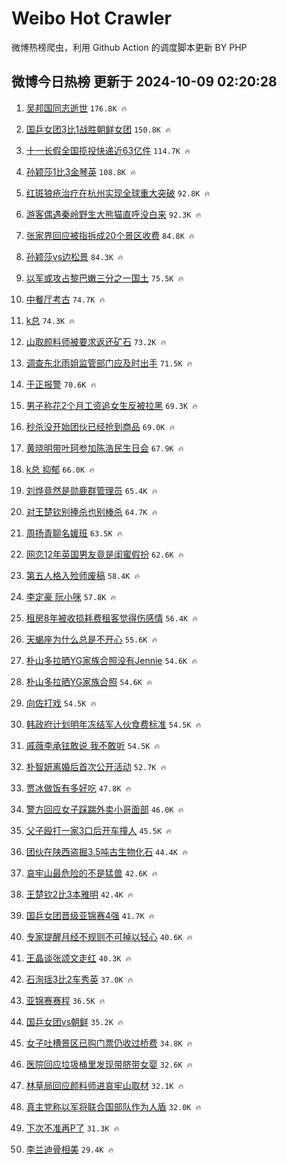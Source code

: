 # Weibo Hot Crawler 



微博热榜爬虫，利用 Github Action 的调度脚本更新 BY PHP 


## 微博今日热榜 更新于 2024-10-09 02:20:28 
1. [吴邦国同志逝世](https://s.weibo.com/weibo?q=%23%E5%90%B4%E9%82%A6%E5%9B%BD%E5%90%8C%E5%BF%97%E9%80%9D%E4%B8%96%23&t=31&band_rank=1&Refer=top) `176.8K 🔥` 

1. [国乒女团3比1战胜朝鲜女团](https://s.weibo.com/weibo?q=%23%E5%9B%BD%E4%B9%92%E5%A5%B3%E5%9B%A23%E6%AF%941%E6%88%98%E8%83%9C%E6%9C%9D%E9%B2%9C%E5%A5%B3%E5%9B%A2%23&t=31&band_rank=2&Refer=top) `150.8K 🔥` 

1. [十一长假全国揽投快递近63亿件](https://s.weibo.com/weibo?q=%23%E5%8D%81%E4%B8%80%E9%95%BF%E5%81%87%E5%85%A8%E5%9B%BD%E6%8F%BD%E6%8A%95%E5%BF%AB%E9%80%92%E8%BF%9163%E4%BA%BF%E4%BB%B6%23&t=31&band_rank=3&Refer=top) `114.7K 🔥` 

1. [孙颖莎1比3金琴英](https://s.weibo.com/weibo?q=%23%E5%AD%99%E9%A2%96%E8%8E%8E1%E6%AF%943%E9%87%91%E7%90%B4%E8%8B%B1%23&t=31&band_rank=4&Refer=top) `108.8K 🔥` 

1. [红斑狼疮治疗在杭州实现全球重大突破](https://s.weibo.com/weibo?q=%23%E7%BA%A2%E6%96%91%E7%8B%BC%E7%96%AE%E6%B2%BB%E7%96%97%E5%9C%A8%E6%9D%AD%E5%B7%9E%E5%AE%9E%E7%8E%B0%E5%85%A8%E7%90%83%E9%87%8D%E5%A4%A7%E7%AA%81%E7%A0%B4%23&t=31&band_rank=5&Refer=top) `92.8K 🔥` 

1. [游客偶遇秦岭野生大熊猫直呼没白来](https://s.weibo.com/weibo?q=%23%E6%B8%B8%E5%AE%A2%E5%81%B6%E9%81%87%E7%A7%A6%E5%B2%AD%E9%87%8E%E7%94%9F%E5%A4%A7%E7%86%8A%E7%8C%AB%E7%9B%B4%E5%91%BC%E6%B2%A1%E7%99%BD%E6%9D%A5%23&t=31&band_rank=6&Refer=top) `92.3K 🔥` 

1. [张家界回应被指拆成20个景区收费](https://s.weibo.com/weibo?q=%23%E5%BC%A0%E5%AE%B6%E7%95%8C%E5%9B%9E%E5%BA%94%E8%A2%AB%E6%8C%87%E6%8B%86%E6%88%9020%E4%B8%AA%E6%99%AF%E5%8C%BA%E6%94%B6%E8%B4%B9%23&t=31&band_rank=7&Refer=top) `84.8K 🔥` 

1. [孙颖莎vs边松景](https://s.weibo.com/weibo?q=%23%E5%AD%99%E9%A2%96%E8%8E%8Evs%E8%BE%B9%E6%9D%BE%E6%99%AF%23&t=31&band_rank=8&Refer=top) `84.3K 🔥` 

1. [以军或攻占黎巴嫩三分之一国土](https://s.weibo.com/weibo?q=%23%E4%BB%A5%E5%86%9B%E6%88%96%E6%94%BB%E5%8D%A0%E9%BB%8E%E5%B7%B4%E5%AB%A9%E4%B8%89%E5%88%86%E4%B9%8B%E4%B8%80%E5%9B%BD%E5%9C%9F%23&t=31&band_rank=9&Refer=top) `75.5K 🔥` 

1. [中餐厅考古](https://s.weibo.com/weibo?q=%E4%B8%AD%E9%A4%90%E5%8E%85%E8%80%83%E5%8F%A4&t=31&band_rank=10&Refer=top) `74.7K 🔥` 

1. [k总](https://s.weibo.com/weibo?q=k%E6%80%BB&t=31&band_rank=11&Refer=top) `74.3K 🔥` 

1. [山取颜料师被要求返还矿石](https://s.weibo.com/weibo?q=%23%E5%B1%B1%E5%8F%96%E9%A2%9C%E6%96%99%E5%B8%88%E8%A2%AB%E8%A6%81%E6%B1%82%E8%BF%94%E8%BF%98%E7%9F%BF%E7%9F%B3%23&t=31&band_rank=12&Refer=top) `73.2K 🔥` 

1. [调查东北雨姐监管部门应及时出手](https://s.weibo.com/weibo?q=%23%E8%B0%83%E6%9F%A5%E4%B8%9C%E5%8C%97%E9%9B%A8%E5%A7%90%E7%9B%91%E7%AE%A1%E9%83%A8%E9%97%A8%E5%BA%94%E5%8F%8A%E6%97%B6%E5%87%BA%E6%89%8B%23&t=31&band_rank=13&Refer=top) `71.5K 🔥` 

1. [于正报警](https://s.weibo.com/weibo?q=%23%E4%BA%8E%E6%AD%A3%E6%8A%A5%E8%AD%A6%23&t=31&band_rank=14&Refer=top) `70.6K 🔥` 

1. [男子称花2个月工资追女生反被拉黑](https://s.weibo.com/weibo?q=%23%E7%94%B7%E5%AD%90%E7%A7%B0%E8%8A%B12%E4%B8%AA%E6%9C%88%E5%B7%A5%E8%B5%84%E8%BF%BD%E5%A5%B3%E7%94%9F%E5%8F%8D%E8%A2%AB%E6%8B%89%E9%BB%91%23&t=31&band_rank=15&Refer=top) `69.3K 🔥` 

1. [秒杀没开始团伙已经抢到商品](https://s.weibo.com/weibo?q=%23%E7%A7%92%E6%9D%80%E6%B2%A1%E5%BC%80%E5%A7%8B%E5%9B%A2%E4%BC%99%E5%B7%B2%E7%BB%8F%E6%8A%A2%E5%88%B0%E5%95%86%E5%93%81%23&t=31&band_rank=16&Refer=top) `69.0K 🔥` 

1. [黄晓明带叶珂参加陈浩民生日会](https://s.weibo.com/weibo?q=%23%E9%BB%84%E6%99%93%E6%98%8E%E5%B8%A6%E5%8F%B6%E7%8F%82%E5%8F%82%E5%8A%A0%E9%99%88%E6%B5%A9%E6%B0%91%E7%94%9F%E6%97%A5%E4%BC%9A%23&t=31&band_rank=17&Refer=top) `67.9K 🔥` 

1. [k总 抑郁](https://s.weibo.com/weibo?q=k%E6%80%BB%20%E6%8A%91%E9%83%81&t=31&band_rank=18&Refer=top) `66.0K 🔥` 

1. [刘烨竟然是勋鹿群管理员](https://s.weibo.com/weibo?q=%E5%88%98%E7%83%A8%E7%AB%9F%E7%84%B6%E6%98%AF%E5%8B%8B%E9%B9%BF%E7%BE%A4%E7%AE%A1%E7%90%86%E5%91%98&t=31&band_rank=19&Refer=top) `65.4K 🔥` 

1. [对王楚钦别捧杀也别棒杀](https://s.weibo.com/weibo?q=%23%E5%AF%B9%E7%8E%8B%E6%A5%9A%E9%92%A6%E5%88%AB%E6%8D%A7%E6%9D%80%E4%B9%9F%E5%88%AB%E6%A3%92%E6%9D%80%23&t=31&band_rank=20&Refer=top) `64.7K 🔥` 

1. [周扬青聊名媛班](https://s.weibo.com/weibo?q=%23%E5%91%A8%E6%89%AC%E9%9D%92%E8%81%8A%E5%90%8D%E5%AA%9B%E7%8F%AD%23&t=31&band_rank=21&Refer=top) `63.5K 🔥` 

1. [网恋12年英国男友竟是闺蜜假扮](https://s.weibo.com/weibo?q=%23%E7%BD%91%E6%81%8B12%E5%B9%B4%E8%8B%B1%E5%9B%BD%E7%94%B7%E5%8F%8B%E7%AB%9F%E6%98%AF%E9%97%BA%E8%9C%9C%E5%81%87%E6%89%AE%23&t=31&band_rank=22&Refer=top) `62.6K 🔥` 

1. [第五人格入殓师废稿](https://s.weibo.com/weibo?q=%E7%AC%AC%E4%BA%94%E4%BA%BA%E6%A0%BC%E5%85%A5%E6%AE%93%E5%B8%88%E5%BA%9F%E7%A8%BF&t=31&band_rank=23&Refer=top) `58.4K 🔥` 

1. [李定豪 阮小咪](https://s.weibo.com/weibo?q=%E6%9D%8E%E5%AE%9A%E8%B1%AA%20%E9%98%AE%E5%B0%8F%E5%92%AA&t=31&band_rank=24&Refer=top) `57.8K 🔥` 

1. [租房8年被收损耗费租客觉得伤感情](https://s.weibo.com/weibo?q=%23%E7%A7%9F%E6%88%BF8%E5%B9%B4%E8%A2%AB%E6%94%B6%E6%8D%9F%E8%80%97%E8%B4%B9%E7%A7%9F%E5%AE%A2%E8%A7%89%E5%BE%97%E4%BC%A4%E6%84%9F%E6%83%85%23&t=31&band_rank=25&Refer=top) `56.4K 🔥` 

1. [天蝎座为什么总是不开心](https://s.weibo.com/weibo?q=%23%E5%A4%A9%E8%9D%8E%E5%BA%A7%E4%B8%BA%E4%BB%80%E4%B9%88%E6%80%BB%E6%98%AF%E4%B8%8D%E5%BC%80%E5%BF%83%23&t=31&band_rank=26&Refer=top) `55.6K 🔥` 

1. [朴山多拉晒YG家族合照没有Jennie](https://s.weibo.com/weibo?q=%23%E6%9C%B4%E5%B1%B1%E5%A4%9A%E6%8B%89%E6%99%92YG%E5%AE%B6%E6%97%8F%E5%90%88%E7%85%A7%E6%B2%A1%E6%9C%89Jennie%23&t=31&band_rank=27&Refer=top) `54.6K 🔥` 

1. [朴山多拉晒YG家族合照](https://s.weibo.com/weibo?q=%23%E6%9C%B4%E5%B1%B1%E5%A4%9A%E6%8B%89%E6%99%92YG%E5%AE%B6%E6%97%8F%E5%90%88%E7%85%A7%23&t=31&band_rank=28&Refer=top) `54.6K 🔥` 

1. [向佐打戏](https://s.weibo.com/weibo?q=%E5%90%91%E4%BD%90%E6%89%93%E6%88%8F&t=31&band_rank=29&Refer=top) `54.5K 🔥` 

1. [韩政府计划明年冻结军人伙食费标准](https://s.weibo.com/weibo?q=%23%E9%9F%A9%E6%94%BF%E5%BA%9C%E8%AE%A1%E5%88%92%E6%98%8E%E5%B9%B4%E5%86%BB%E7%BB%93%E5%86%9B%E4%BA%BA%E4%BC%99%E9%A3%9F%E8%B4%B9%E6%A0%87%E5%87%86%23&t=31&band_rank=30&Refer=top) `54.5K 🔥` 

1. [戚薇李承铉敢说 我不敢听](https://s.weibo.com/weibo?q=%E6%88%9A%E8%96%87%E6%9D%8E%E6%89%BF%E9%93%89%E6%95%A2%E8%AF%B4%20%E6%88%91%E4%B8%8D%E6%95%A2%E5%90%AC&t=31&band_rank=31&Refer=top) `54.5K 🔥` 

1. [朴智妍离婚后首次公开活动](https://s.weibo.com/weibo?q=%23%E6%9C%B4%E6%99%BA%E5%A6%8D%E7%A6%BB%E5%A9%9A%E5%90%8E%E9%A6%96%E6%AC%A1%E5%85%AC%E5%BC%80%E6%B4%BB%E5%8A%A8%23&t=31&band_rank=32&Refer=top) `52.7K 🔥` 

1. [贾冰做饭有多好吃](https://s.weibo.com/weibo?q=%E8%B4%BE%E5%86%B0%E5%81%9A%E9%A5%AD%E6%9C%89%E5%A4%9A%E5%A5%BD%E5%90%83&t=31&band_rank=33&Refer=top) `47.8K 🔥` 

1. [警方回应女子踩踹外卖小哥面部](https://s.weibo.com/weibo?q=%23%E8%AD%A6%E6%96%B9%E5%9B%9E%E5%BA%94%E5%A5%B3%E5%AD%90%E8%B8%A9%E8%B8%B9%E5%A4%96%E5%8D%96%E5%B0%8F%E5%93%A5%E9%9D%A2%E9%83%A8%23&t=31&band_rank=34&Refer=top) `46.0K 🔥` 

1. [父子殴打一家3口后开车撞人](https://s.weibo.com/weibo?q=%23%E7%88%B6%E5%AD%90%E6%AE%B4%E6%89%93%E4%B8%80%E5%AE%B63%E5%8F%A3%E5%90%8E%E5%BC%80%E8%BD%A6%E6%92%9E%E4%BA%BA%23&t=31&band_rank=35&Refer=top) `45.5K 🔥` 

1. [团伙在陕西盗掘3.5吨古生物化石](https://s.weibo.com/weibo?q=%23%E5%9B%A2%E4%BC%99%E5%9C%A8%E9%99%95%E8%A5%BF%E7%9B%97%E6%8E%983.5%E5%90%A8%E5%8F%A4%E7%94%9F%E7%89%A9%E5%8C%96%E7%9F%B3%23&t=31&band_rank=36&Refer=top) `44.4K 🔥` 

1. [哀牢山最危险的不是猛兽](https://s.weibo.com/weibo?q=%23%E5%93%80%E7%89%A2%E5%B1%B1%E6%9C%80%E5%8D%B1%E9%99%A9%E7%9A%84%E4%B8%8D%E6%98%AF%E7%8C%9B%E5%85%BD%23&t=31&band_rank=37&Refer=top) `42.6K 🔥` 

1. [王楚钦2比3本雅明](https://s.weibo.com/weibo?q=%23%E7%8E%8B%E6%A5%9A%E9%92%A62%E6%AF%943%E6%9C%AC%E9%9B%85%E6%98%8E%23&t=31&band_rank=38&Refer=top) `42.4K 🔥` 

1. [国乒女团晋级亚锦赛4强](https://s.weibo.com/weibo?q=%E5%9B%BD%E4%B9%92%E5%A5%B3%E5%9B%A2%E6%99%8B%E7%BA%A7%E4%BA%9A%E9%94%A6%E8%B5%9B4%E5%BC%BA&t=31&band_rank=39&Refer=top) `41.7K 🔥` 

1. [专家提醒月经不规则不可掉以轻心](https://s.weibo.com/weibo?q=%23%E4%B8%93%E5%AE%B6%E6%8F%90%E9%86%92%E6%9C%88%E7%BB%8F%E4%B8%8D%E8%A7%84%E5%88%99%E4%B8%8D%E5%8F%AF%E6%8E%89%E4%BB%A5%E8%BD%BB%E5%BF%83%23&t=31&band_rank=40&Refer=top) `40.6K 🔥` 

1. [王晶谈张颂文走红](https://s.weibo.com/weibo?q=%23%E7%8E%8B%E6%99%B6%E8%B0%88%E5%BC%A0%E9%A2%82%E6%96%87%E8%B5%B0%E7%BA%A2%23&t=31&band_rank=41&Refer=top) `40.3K 🔥` 

1. [石洵瑶3比2车秀英](https://s.weibo.com/weibo?q=%23%E7%9F%B3%E6%B4%B5%E7%91%B63%E6%AF%942%E8%BD%A6%E7%A7%80%E8%8B%B1%23&t=31&band_rank=42&Refer=top) `37.0K 🔥` 

1. [亚锦赛赛程](https://s.weibo.com/weibo?q=%E4%BA%9A%E9%94%A6%E8%B5%9B%E8%B5%9B%E7%A8%8B&t=31&band_rank=43&Refer=top) `36.5K 🔥` 

1. [国乒女团vs朝鲜](https://s.weibo.com/weibo?q=%23%E5%9B%BD%E4%B9%92%E5%A5%B3%E5%9B%A2vs%E6%9C%9D%E9%B2%9C%23&t=31&band_rank=44&Refer=top) `35.2K 🔥` 

1. [女子吐槽景区已购门票仍收过桥费](https://s.weibo.com/weibo?q=%23%E5%A5%B3%E5%AD%90%E5%90%90%E6%A7%BD%E6%99%AF%E5%8C%BA%E5%B7%B2%E8%B4%AD%E9%97%A8%E7%A5%A8%E4%BB%8D%E6%94%B6%E8%BF%87%E6%A1%A5%E8%B4%B9%23&t=31&band_rank=45&Refer=top) `34.8K 🔥` 

1. [医院回应垃圾桶里发现带脐带女婴](https://s.weibo.com/weibo?q=%23%E5%8C%BB%E9%99%A2%E5%9B%9E%E5%BA%94%E5%9E%83%E5%9C%BE%E6%A1%B6%E9%87%8C%E5%8F%91%E7%8E%B0%E5%B8%A6%E8%84%90%E5%B8%A6%E5%A5%B3%E5%A9%B4%23&t=31&band_rank=46&Refer=top) `32.6K 🔥` 

1. [林草局回应颜料师进哀牢山取材](https://s.weibo.com/weibo?q=%23%E6%9E%97%E8%8D%89%E5%B1%80%E5%9B%9E%E5%BA%94%E9%A2%9C%E6%96%99%E5%B8%88%E8%BF%9B%E5%93%80%E7%89%A2%E5%B1%B1%E5%8F%96%E6%9D%90%23&t=31&band_rank=47&Refer=top) `32.1K 🔥` 

1. [真主党称以军将联合国部队作为人盾](https://s.weibo.com/weibo?q=%23%E7%9C%9F%E4%B8%BB%E5%85%9A%E7%A7%B0%E4%BB%A5%E5%86%9B%E5%B0%86%E8%81%94%E5%90%88%E5%9B%BD%E9%83%A8%E9%98%9F%E4%BD%9C%E4%B8%BA%E4%BA%BA%E7%9B%BE%23&t=31&band_rank=48&Refer=top) `32.0K 🔥` 

1. [下次不准再P了](https://s.weibo.com/weibo?q=%E4%B8%8B%E6%AC%A1%E4%B8%8D%E5%87%86%E5%86%8DP%E4%BA%86&t=31&band_rank=49&Refer=top) `31.3K 🔥` 

1. [李兰迪骨相美](https://s.weibo.com/weibo?q=%E6%9D%8E%E5%85%B0%E8%BF%AA%E9%AA%A8%E7%9B%B8%E7%BE%8E&t=31&band_rank=50&Refer=top) `29.4K 🔥` 

